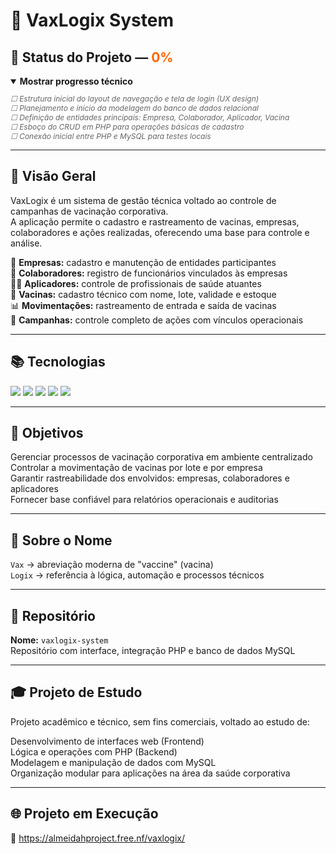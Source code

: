 <h1>💉 VaxLogix System</h1>

<h2>🚧 Status do Projeto — <span style="color: #ff6600;">0%</span></h2>

<details open>
  <summary><strong>Mostrar progresso técnico</strong></summary>
  <ul style="font-size: 12px; color: #666666; font-style: italic; list-style: none; padding-left: 0;">
    <li>☐ Estrutura inicial do layout de navegação e tela de login (UX design)</li>
    <li>☐ Planejamento e início da modelagem do banco de dados relacional</li>
    <li>☐ Definição de entidades principais: Empresa, Colaborador, Aplicador, Vacina</li>
    <li>☐ Esboço do CRUD em PHP para operações básicas de cadastro</li>
    <li>☐ Conexão inicial entre PHP e MySQL para testes locais</li>
  </ul>
</details>

<hr>

<h2>🧭 Visão Geral</h2>

<p>
  VaxLogix é um sistema de gestão técnica voltado ao controle de campanhas de vacinação corporativa.<br>
  A aplicação permite o cadastro e rastreamento de vacinas, empresas, colaboradores e ações realizadas, oferecendo uma base para controle e análise.
</p>

<ul style="list-style: none; padding-left: 0;">
  <li>🏢 <strong>Empresas:</strong> cadastro e manutenção de entidades participantes</li>
  <li>👥 <strong>Colaboradores:</strong> registro de funcionários vinculados às empresas</li>
  <li>🧑‍⚕️ <strong>Aplicadores:</strong> controle de profissionais de saúde atuantes</li>
  <li>💉 <strong>Vacinas:</strong> cadastro técnico com nome, lote, validade e estoque</li>
  <li>📊 <strong>Movimentações:</strong> rastreamento de entrada e saída de vacinas</li>
  <li>📢 <strong>Campanhas:</strong> controle completo de ações com vínculos operacionais</li>
</ul>

<hr>

<h2>📚 Tecnologias</h2>

<p>
  <img src="https://img.shields.io/badge/HTML5-E44D26?style=for-the-badge&logo=html5&logoColor=white"/>
  <img src="https://img.shields.io/badge/CSS3-264de4?style=for-the-badge&logo=css3&logoColor=white"/>
  <img src="https://img.shields.io/badge/JavaScript-F7DF1E?style=for-the-badge&logo=javascript&logoColor=black"/>
  <img src="https://img.shields.io/badge/PHP-777BB4?style=for-the-badge&logo=php&logoColor=white"/>
  <img src="https://img.shields.io/badge/MySQL-00758F?style=for-the-badge&logo=mysql&logoColor=white"/>
</p>

<hr>

<h2>📌 Objetivos</h2>

<ul style="list-style: none; padding-left: 0;">
  <li>Gerenciar processos de vacinação corporativa em ambiente centralizado</li>
  <li>Controlar a movimentação de vacinas por lote e por empresa</li>
  <li>Garantir rastreabilidade dos envolvidos: empresas, colaboradores e aplicadores</li>
  <li>Fornecer base confiável para relatórios operacionais e auditorias</li>
</ul>

<hr>

<h2>🧠 Sobre o Nome</h2>

<ul style="list-style: none; padding-left: 0;">
  <li><code>Vax</code> → abreviação moderna de "vaccine" (vacina)</li>
  <li><code>Logix</code> → referência à lógica, automação e processos técnicos</li>
</ul>

<hr>

<h2>📁 Repositório</h2>

<ul style="list-style: none; padding-left: 0;">
  <li><strong>Nome:</strong> <code>vaxlogix-system</code></li>
  <li>Repositório com interface, integração PHP e banco de dados MySQL</li>
</ul>

<hr>

<h2>🎓 Projeto de Estudo</h2>

<p>
  Projeto acadêmico e técnico, sem fins comerciais, voltado ao estudo de:
</p>

<ul style="list-style: none; padding-left: 0;">
  <li>Desenvolvimento de interfaces web (Frontend)</li>
  <li>Lógica e operações com PHP (Backend)</li>
  <li>Modelagem e manipulação de dados com MySQL</li>
  <li>Organização modular para aplicações na área da saúde corporativa</li>
</ul>

<hr>

<h2>🌐 Projeto em Execução</h2>

<p>
  🔗 <a href="https://almeidahproject.free.nf/vaxlogix/" target="_blank">https://almeidahproject.free.nf/vaxlogix/</a>
</p>
